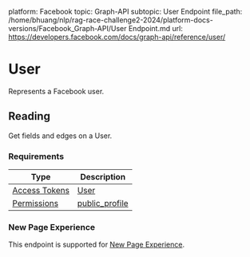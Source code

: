 platform: Facebook
topic: Graph-API
subtopic: User Endpoint
file_path: /home/bhuang/nlp/rag-race-challenge2-2024/platform-docs-versions/Facebook_Graph-API/User Endpoint.md
url: https://developers.facebook.com/docs/graph-api/reference/user/

# User

Represents a Facebook user.

## Reading

Get fields and edges on a User.

### Requirements

| Type | Description |
| --- | --- |
| [Access Tokens](https://developers.facebook.com/docs/facebook-login/guides/access-tokens) | [User](https://developers.facebook.com/docs/facebook-login/access-tokens#usertokens) |
| [Permissions](https://developers.facebook.com/docs/permissions/reference) | [public\_profile](https://developers.facebook.com/docs/permissions/reference/public_profile) |

### New Page Experience

This endpoint is supported for [New Page Experience](https://developers.facebook.com/docs/pages/new-pages-experience/).